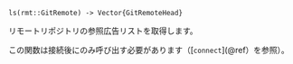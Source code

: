 ```
ls(rmt::GitRemote) -> Vector{GitRemoteHead}
```

リモートリポジトリの参照広告リストを取得します。

この関数は接続後にのみ呼び出す必要があります（[`connect`](@ref）を参照）。
